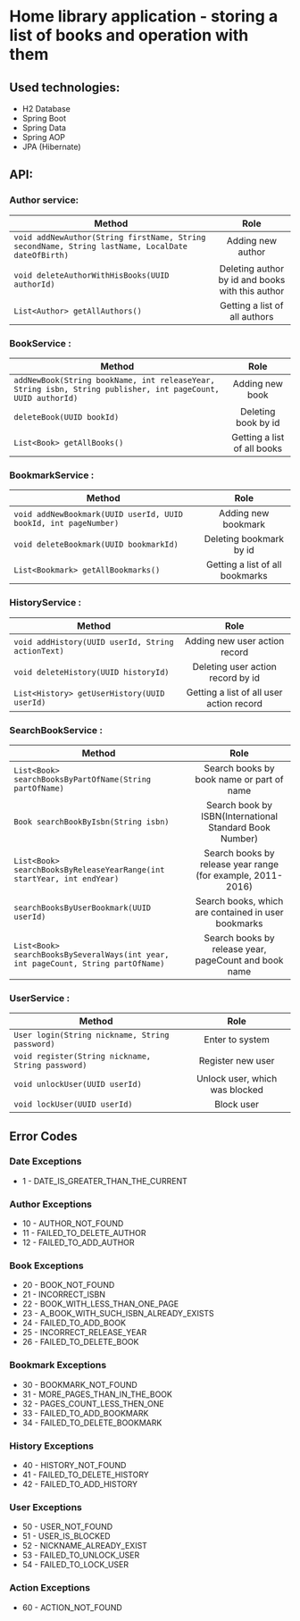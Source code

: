 # Home library application - storing a list of books and operation with them

## Used technologies:

- H2 Database
- Spring Boot
- Spring Data
- Spring AOP
- JPA (Hibernate)

## API:
### Author service:

| Method | Role |
|----------------|:---------:|
| ```void addNewAuthor(String firstName, String secondName, String lastName, LocalDate dateOfBirth) ``` | Adding new author |
| ```void deleteAuthorWithHisBooks(UUID authorId) ``` | Deleting author by id and books with this author |
| ```List<Author> getAllAuthors() ``` | Getting a list of all authors |

### BookService :

| Method | Role |
|----------------|:---------:|
| ```addNewBook(String bookName, int releaseYear, String isbn, String publisher, int pageCount, UUID authorId) ``` | Adding new book |
| ```deleteBook(UUID bookId) ``` | Deleting book by id |
| ``` List<Book> getAllBooks() ``` | Getting a list of all books |

### BookmarkService :

| Method | Role |
|----------------|:---------:|
| ``` void addNewBookmark(UUID userId, UUID bookId, int pageNumber) ``` | Adding new bookmark |
| ``` void deleteBookmark(UUID bookmarkId) ``` | Deleting bookmark by id |
| ``` List<Bookmark> getAllBookmarks() ``` | Getting a list of all bookmarks |

### HistoryService :

| Method | Role |
|----------------|:---------:|
| ``` void addHistory(UUID userId, String actionText) ``` | Adding new user action record |
| ``` void deleteHistory(UUID historyId) ``` | Deleting user action record by id |
| ``` List<History> getUserHistory(UUID userId) ``` | Getting a list of all user action record |

### SearchBookService :

| Method | Role |
|----------------|:---------:|
| ``` List<Book> searchBooksByPartOfName(String partOfName) ``` | Search books by book name or part of name |
| ``` Book searchBookByIsbn(String isbn) ``` | Search book by ISBN(International Standard Book Number) |
| ``` List<Book> searchBooksByReleaseYearRange(int startYear, int endYear) ``` | Search books by release year range (for example, 2011-2016) |
| ``` searchBooksByUserBookmark(UUID userId) ``` | Search books, which are contained in user bookmarks |
| ``` List<Book> searchBooksBySeveralWays(int year, int pageCount, String partOfName) ``` | Search books by release year, pageCount and book name |

### UserService :

| Method | Role |
|----------------|:---------:|
| ``` User login(String nickname, String password) ``` | Enter to system |
| ``` void register(String nickname, String password)  ``` | Register new user |
| ``` void unlockUser(UUID userId) ``` | Unlock user, which was blocked |
| ``` void lockUser(UUID userId) ``` | Block user |


## Error Codes
  ### Date Exceptions
  - 1 - DATE_IS_GREATER_THAN_THE_CURRENT
  ### Author Exceptions
  - 10 - AUTHOR_NOT_FOUND
  - 11 - FAILED_TO_DELETE_AUTHOR
  - 12 - FAILED_TO_ADD_AUTHOR
  ### Book Exceptions
  - 20 - BOOK_NOT_FOUND
  - 21 - INCORRECT_ISBN
  - 22 - BOOK_WITH_LESS_THAN_ONE_PAGE
  - 23 - A_BOOK_WITH_SUCH_ISBN_ALREADY_EXISTS
  - 24 - FAILED_TO_ADD_BOOK
  - 25 - INCORRECT_RELEASE_YEAR
  - 26 - FAILED_TO_DELETE_BOOK
  ### Bookmark Exceptions
  - 30 - BOOKMARK_NOT_FOUND
  - 31 - MORE_PAGES_THAN_IN_THE_BOOK
  - 32 - PAGES_COUNT_LESS_THEN_ONE
  - 33 - FAILED_TO_ADD_BOOKMARK
  - 34 - FAILED_TO_DELETE_BOOKMARK
  ### History Exceptions
  - 40 - HISTORY_NOT_FOUND
  - 41 - FAILED_TO_DELETE_HISTORY
  - 42 - FAILED_TO_ADD_HISTORY
  ### User Exceptions
  - 50 - USER_NOT_FOUND
  - 51 - USER_IS_BLOCKED
  - 52 - NICKNAME_ALREADY_EXIST
  - 53 - FAILED_TO_UNLOCK_USER
  - 54 - FAILED_TO_LOCK_USER
  ### Action Exceptions
  - 60 - ACTION_NOT_FOUND

